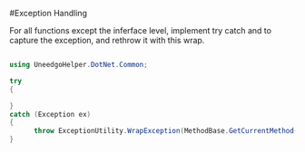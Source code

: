 
#Exception Handling

For all functions except the inferface level, implement try catch and to capture the exception, and rethrow it with this wrap.

```csharp

using UneedgoHelper.DotNet.Common;

try
{

}
catch (Exception ex)
{
      throw ExceptionUtility.WrapException(MethodBase.GetCurrentMethod(), ex, "OTHER MESSAGES HERE");
}

``` 
